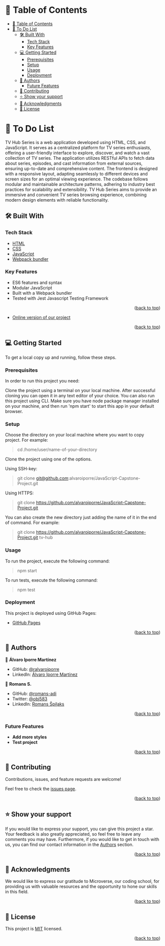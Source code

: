 <a name="readme-top"></a>

<!-- TABLE OF CONTENTS -->

# 📗 Table of Contents

- [📗 Table of Contents](#-table-of-contents)
- [📖 To Do List](#-to-do-list)
  - [🛠 Built With ](#-built-with-)
    - [Tech Stack ](#tech-stack-)
    - [Key Features ](#key-features-)
  - [💻 Getting Started ](#-getting-started-)
    - [Prerequisites](#prerequisites)
    - [Setup](#setup)
    - [Usage](#usage)
    - [Deployment](#deployment)
  - [👥 Authors ](#-authors-)
    - [Future Features ](#future-features-)
  - [🤝 Contributing ](#-contributing-)
  - [⭐️ Show your support ](#️-show-your-support-)
  - [🙏 Acknowledgments ](#-acknowledgments-)
  - [📝 License ](#-license-)

<!-- PROJECT DESCRIPTION -->

# 📖 <a name="about-project">To Do List</a>

TV Hub Series is a web application developed using HTML, CSS, and JavaScript. It serves as a centralized platform for TV series enthusiasts, offering a user-friendly interface to explore, discover, and watch a vast collection of TV series. The application utilizes RESTful APIs to fetch data about series, episodes, and cast information from external sources, ensuring up-to-date and comprehensive content. The frontend is designed with a responsive layout, adapting seamlessly to different devices and screen sizes for an optimal viewing experience. The codebase follows modular and maintainable architecture patterns, adhering to industry best practices for scalability and extensibility. TV Hub Series aims to provide an immersive and convenient TV series browsing experience, combining modern design elements with reliable functionality.

## 🛠 Built With <a name="built-with"></a>

### Tech Stack <a name="tech-stack"></a>

  <ul>
    <li><a href="https://html.spec.whatwg.org/multipage/">HTML</a></li>
   <li><a href="https://www.w3.org/TR/CSS/#css">CSS</a></li>
   <li><a href="https://www.javascript.com/">JavaScript</a></li>
   <li><a href="https://webpack.js.org/">Webpack bundler</a></li>
  </ul>

<!-- Features -->

### Key Features <a name="key-features"></a>

<ul>
  <li>ES6 features and syntax</li>
  <li>Modular JavaScript</li>
  <li>Built with a Webpack bundler</li>
  <li>Tested with Jest Javascript Testing Framework</li>
</ul>

<p align="right">(<a href="#readme-top">back to top</a>)</p>

<!-- LIVE DEMO -->

- [Online version of our project](https://romans-adi.github.io/)

<p align="right">(<a href="#readme-top">back to top</a>)</p>

<!-- GETTING STARTED -->

## 💻 Getting Started <a name="getting-started"></a>

To get a local copy up and running, follow these steps.

### Prerequisites

In order to run this project you need:

Clone the project using a terminal on your local machine. After successful cloning you can open it in any text editor of your choice.
You can also run this project using CLI. Make sure you have node package manager installed on your machine, and then run 'npm start' to start this app in your default browser.

### Setup

Choose the directory on your local machine where you want to copy project. For example:

> cd /home/user/name-of-your-directory

Clone the project using one of the options.

Using SSH-key:

> git clone git@github.com:alvaroiporre/JavaScript-Capstone-Project.git

Using HTTPS:

> git clone https://github.com/alvaroiporre/JavaScript-Capstone-Project.git

You can also create the new directory just adding the name of it in the end of command. For example:

> git clone https://github.com/alvaroiporre/JavaScript-Capstone-Project.git tv-hub

### Usage

To run the project, execute the following command:

> npm start

To run tests, execute the following command:

> npm test

### Deployment

This project is deployed using GitHub Pages:

- [GitHub Pages](https://pages.github.com/)

<p align="right">(<a href="#readme-top">back to top</a>)</p>

<!-- AUTHORS -->

## 👥 Authors <a name="authors"></a>

👤 **Álvaro Iporre Martínez**

- GitHub: [@ralvaroiporre](https://github.com/alvaroiporre)
- LinkedIn: [Álvaro Iporre Martínez](https://www.linkedin.com/in/%C3%A1lvaro-iporre-mart%C3%ADnez-5b05bb141/)

👤 **Romans S.**

- GitHub: [@romans-adi](https://github.com/romans-adi/)
- Twitter: [@obj583](https://twitter.com/obj583/)
- LinkedIn: [Romans Špiļaks](https://www.linkedin.com/in/obj513/)

<p align="right">(<a href="#readme-top">back to top</a>)</p>

<!-- Future Features -->

### Future Features <a name="future-features"></a>

- **Add more styles**
- **Test project**

<p align="right">(<a href="#readme-top">back to top</a>)</p>

<!-- CONTRIBUTING -->

## 🤝 Contributing <a name="contributing"></a>

Contributions, issues, and feature requests are welcome!

Feel free to check the [issues page](../../issues/).

<p align="right">(<a href="#readme-top">back to top</a>)</p>

<!-- SUPPORT -->

## ⭐️ Show your support <a name="support"></a>

If you would like to express your support, you can give this project a star. Your feedback is also greatly appreciated, so feel free to leave any comments you may have. Furthermore, if you would like to get in touch with us, you can find our contact information in the <a href="#authors">Authors</a> section.

<p align="right">(<a href="#readme-top">back to top</a>)</p>

<!-- ACKNOWLEDGEMENTS -->

## 🙏 Acknowledgments <a name="acknowledgements"></a>

We would like to express our gratitude to Microverse, our coding school, for providing us with valuable resources and the opportunity to hone our skills in this field.

<p align="right">(<a href="#readme-top">back to top</a>)</p>


<!-- LICENSE -->

## 📝 License <a name="license"></a>

This project is [MIT](LICENSE) licensed.

<p align="right">(<a href="#readme-top">back to top</a>)</p>
